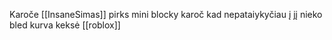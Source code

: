Karoče [[InsaneSimas]] pirks mini blocky karoč kad nepataiykyčiau į jį nieko bled kurva keksė [[roblox]]